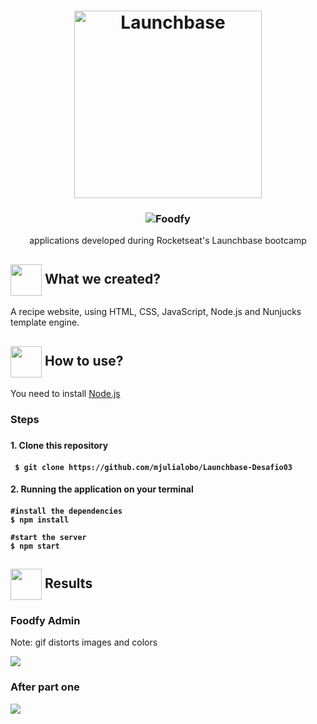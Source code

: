  <h1 align="center">
    <img alt="Launchbase" src="https://storage.googleapis.com/golden-wind/bootcamp-launchbase/logo.png" width="300px" />
</h1>

<h3 align="center">
  <img alt= "Foodfy" src= "https://github.com/mjulialobo/Foodfy/blob/master/public/assets/logo.png"/>
</h3>
 <p align="center"> applications developed during Rocketseat's Launchbase bootcamp </P>  
<h2> <img src= "https://img.icons8.com/plasticine/2x/rocket.png" width="50px" height="50px" align="center"/> What we created? </h2>

<p> A recipe website, using HTML, CSS, JavaScript, Node.js and Nunjucks template engine.  </p>


<h2> <img src="https://i.dlpng.com/static/png/6577858_preview.png" width="50px" align="center"/> How to use? </h2>
<p> You need to install <a href="https://nodejs.org/en/">Node.js</a> </p>
   
<h3> Steps <h3>
<h4> 1. Clone this repository <h4>

```
 $ git clone https://github.com/mjulialobo/Launchbase-Desafio03
```

<h4> 2. Running the application on your terminal <h4>

```
#install the dependencies
$ npm install

#start the server
$ npm start

```

  <h2><img src="https://static.thenounproject.com/png/25759-200.png"width="50px" height="50px" align="center"/> Results</h2>
  <h3> Foodfy Admin </h3>
  <p>Note: gif distorts images and colors</p>
<img src="https://user-images.githubusercontent.com/65983895/86178849-80e2de80-baff-11ea-8f85-c383c9d7bda1.gif"/>
  
  <h3> After part one </h3>
<img src="https://user-images.githubusercontent.com/65983895/85188905-87ac5e80-b280-11ea-9a1b-cb7fb3be0b43.gif"/>
